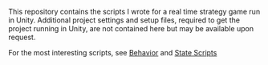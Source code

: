 This repository contains the scripts I wrote for a real time strategy game run in Unity. Additional project settings and setup files, required to get the project running in Unity, are not contained here but may be available upon request. 

For the most interesting scripts, see [Behavior](Assets/WorldObject/Behavior) and [State Scripts](Assets/WorldObject/StateScripts)
